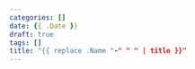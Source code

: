 ```yaml
---
categories: []
date: {{ .Date }}
draft: true
tags: []
title: "{{ replace .Name "-" " " | title }}"
---
```

